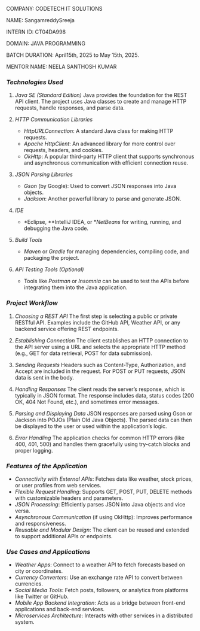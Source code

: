 COMPANY: CODETECH IT SOLUTIONS

NAME: SangamreddySreeja

INTERN ID: CT04DA998

DOMAIN: JAVA PROGRAMMING

BATCH DURATION: April15th, 2025 to May 15th, 2025.

MENTOR NAME: NEELA SANTHOSH KUMAR



### *Technologies Used*

1. *Java SE (Standard Edition)*
   Java provides the foundation for the REST API client. The project uses Java classes to create and manage HTTP requests, handle responses, and parse data.

2. *HTTP Communication Libraries*

   * *HttpURLConnection*: A standard Java class for making HTTP requests.
   * *Apache HttpClient*: An advanced library for more control over requests, headers, and cookies.
   * *OkHttp*: A popular third-party HTTP client that supports synchronous and asynchronous communication with efficient connection reuse.

3. *JSON Parsing Libraries*

   * *Gson* (by Google): Used to convert JSON responses into Java objects.
   * *Jackson*: Another powerful library to parse and generate JSON.

4. *IDE*

   * *Eclipse, **IntelliJ IDEA, or **NetBeans* for writing, running, and debugging the Java code.

5. *Build Tools*

   * *Maven* or *Gradle* for managing dependencies, compiling code, and packaging the project.

6. *API Testing Tools (Optional)*

   * Tools like *Postman* or *Insomnia* can be used to test the APIs before integrating them into the Java application.



### *Project Workflow*

1. *Choosing a REST API*
   The first step is selecting a public or private RESTful API. Examples include the GitHub API, Weather API, or any backend service offering REST endpoints.

2. *Establishing Connection*
   The client establishes an HTTP connection to the API server using a URL and selects the appropriate HTTP method (e.g., GET for data retrieval, POST for data submission).

3. *Sending Requests*
   Headers such as Content-Type, Authorization, and Accept are included in the request. For POST or PUT requests, JSON data is sent in the body.

4. *Handling Responses*
   The client reads the server’s response, which is typically in JSON format. The response includes data, status codes (200 OK, 404 Not Found, etc.), and sometimes error messages.

5. *Parsing and Displaying Data*
   JSON responses are parsed using Gson or Jackson into POJOs (Plain Old Java Objects). The parsed data can then be displayed to the user or used within the application’s logic.

6. *Error Handling*
   The application checks for common HTTP errors (like 400, 401, 500) and handles them gracefully using try-catch blocks and proper logging.


### *Features of the Application*

* *Connectivity with External APIs*: Fetches data like weather, stock prices, or user profiles from web services.
* *Flexible Request Handling*: Supports GET, POST, PUT, DELETE methods with customizable headers and parameters.
* *JSON Processing*: Efficiently parses JSON into Java objects and vice versa.
* *Asynchronous Communication* (if using OkHttp): Improves performance and responsiveness.
* *Reusable and Modular Design*: The client can be reused and extended to support additional APIs or endpoints.



### *Use Cases and Applications*

* *Weather Apps*: Connect to a weather API to fetch forecasts based on city or coordinates.
* *Currency Converters*: Use an exchange rate API to convert between currencies.
* *Social Media Tools*: Fetch posts, followers, or analytics from platforms like Twitter or GitHub.
* *Mobile App Backend Integration*: Acts as a bridge between front-end applications and back-end services.
* *Microservices Architecture*: Interacts with other services in a distributed system.


